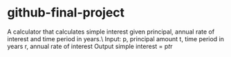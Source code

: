 # github-final-project

A calculator that calculates simple interest given principal, annual rate of interest and time period in years.\\
Input:
   p, principal amount
   t, time period in years
   r, annual rate of interest
Output
   simple interest = p*t*r
   
